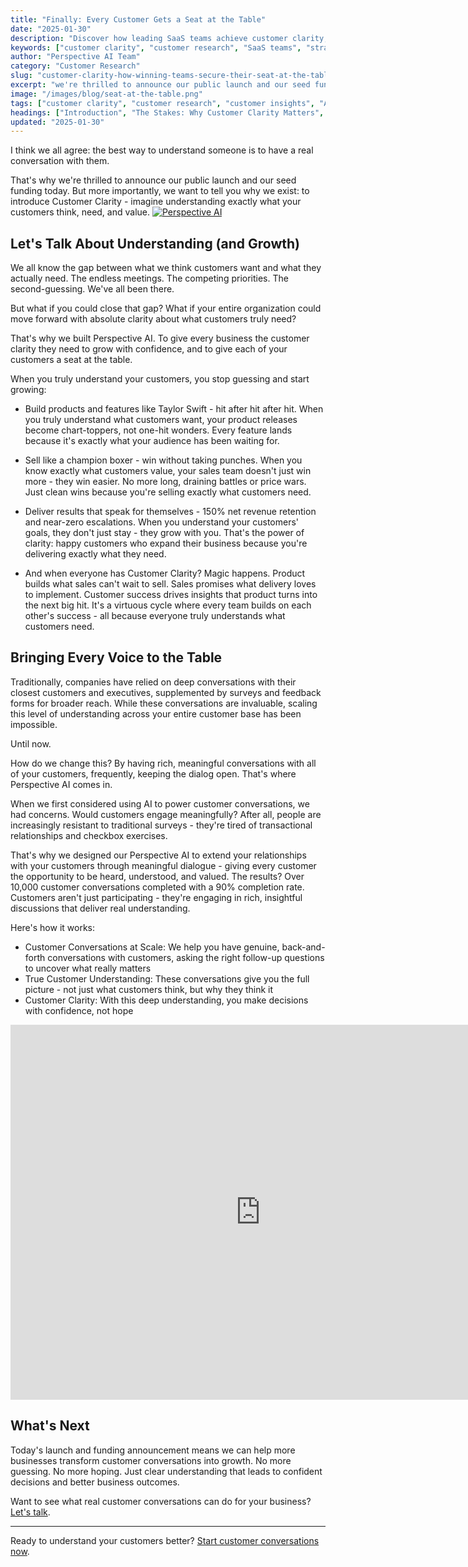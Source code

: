 ```yaml
---
title: "Finally: Every Customer Gets a Seat at the Table"
date: "2025-01-30"
description: "Discover how leading SaaS teams achieve customer clarity, earn strategic influence, and drive growth by turning feedback into action with Perspective AI."
keywords: ["customer clarity", "customer research", "SaaS teams", "strategic influence", "customer insights", "AI in research", "B2B SaaS", "customer feedback", "AI innovation"]
author: "Perspective AI Team"
category: "Customer Research"
slug: "customer-clarity-how-winning-teams-secure-their-seat-at-the-table"
excerpt: "we're thrilled to announce our public launch and our seed funding today. But more importantly, we want to tell you why we exist: to introduce Customer Clarity"
image: "/images/blog/seat-at-the-table.png"
tags: ["customer clarity", "customer research", "customer insights", "AI in research", "B2B SaaS", "customer feedback"]
headings: ["Introduction", "The Stakes: Why Customer Clarity Matters", "What Sets Winning Teams Apart", "From Feedback to Influence", "Action Steps: Securing Your Seat"]
updated: "2025-01-30"
---
```



I think we all agree: the best way to understand someone is to have a real conversation with them.

That's why we're thrilled to announce our public launch and our seed funding today. But more importantly, we want to tell you why we exist: to introduce Customer Clarity - imagine understanding exactly what your customers think, need, and value.
[![Perspective AI](https://getperspective.ai/_next/image?url=%2F_next%2Fstatic%2Fmedia%2Fhero-image.56cce4ba.png&w=3840&q=75)](https://getperspective.ai/about)

## Let's Talk About Understanding (and Growth)

We all know the gap between what we think customers want and what they actually need. The endless meetings. The competing priorities. The second-guessing. We've all been there.

But what if you could close that gap? What if your entire organization could move forward with absolute clarity about what customers truly need?

That's why we built Perspective AI. To give every business the customer clarity they need to grow with confidence, and to give each of your customers a seat at the table.

When you truly understand your customers, you stop guessing and start growing:

- Build products and features like Taylor Swift - hit after hit after hit. When you truly understand what customers want, your product releases become chart-toppers, not one-hit wonders. Every feature lands because it's exactly what your audience has been waiting for.

- Sell like a champion boxer - win without taking punches. When you know exactly what customers value, your sales team doesn't just win more - they win easier. No more long, draining battles or price wars. Just clean wins because you're selling exactly what customers need.

- Deliver results that speak for themselves - 150% net revenue retention and near-zero escalations. When you understand your customers' goals, they don't just stay - they grow with you. That's the power of clarity: happy customers who expand their business because you're delivering exactly what they need.

- And when everyone has Customer Clarity? Magic happens. Product builds what sales can't wait to sell. Sales promises what delivery loves to implement. Customer success drives insights that product turns into the next big hit. It's a virtuous cycle where every team builds on each other's success - all because everyone truly understands what customers need.


## Bringing Every Voice to the Table

Traditionally, companies have relied on deep conversations with their closest customers and executives, supplemented by surveys and feedback forms for broader reach. While these conversations are invaluable, scaling this level of understanding across your entire customer base has been impossible.

Until now.

How do we change this? By having rich, meaningful conversations with all of your customers, frequently, keeping the dialog open. That's where Perspective AI comes in.

When we first considered using AI to power customer conversations, we had concerns. Would customers engage meaningfully? After all, people are increasingly resistant to traditional surveys - they're tired of transactional relationships and checkbox exercises.

That's why we designed our Perspective AI to extend your relationships with your customers through meaningful dialogue - giving every customer the opportunity to be heard, understood, and valued. The results? Over 10,000 customer conversations completed with a 90% completion rate. Customers aren't just participating - they're engaging in rich, insightful discussions that deliver real understanding.

Here's how it works:
- Customer Conversations at Scale: We help you have genuine, back-and-forth conversations with customers, asking the right follow-up questions to uncover what really matters
- True Customer Understanding: These conversations give you the full picture - not just what customers think, but why they think it
- Customer Clarity: With this deep understanding, you make decisions with confidence, not hope

<iframe src="https://player.vimeo.com/video/1048033195?title=0&amp;byline=0&amp;portrait=0&amp;badge=0&amp;autopause=0&amp;player_id=0&amp;app_id=58479" width="800" height="600" frameborder="0" allow="autoplay; fullscreen; picture-in-picture; clipboard-write; encrypted-media" title="Get True Customer Understanding with Perspective AI"></iframe>


## What's Next

Today's launch and funding announcement means we can help more businesses transform customer conversations into growth. No more guessing. No more hoping. Just clear understanding that leads to confident decisions and better business outcomes.

Want to see what real customer conversations can do for your business? [Let's talk](https://getperspective.ai/contact).

---

Ready to understand your customers better? [Start customer conversations now](https://getperspective.ai/research).
